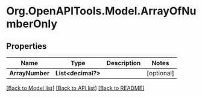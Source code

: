 # Org.OpenAPITools.Model.ArrayOfNumberOnly

## Properties

Name | Type | Description | Notes
------------ | ------------- | ------------- | -------------
**ArrayNumber** | **List&lt;decimal?&gt;** |  | [optional] 

[[Back to Model list]](../README.md#documentation-for-models) [[Back to API list]](../README.md#documentation-for-api-endpoints) [[Back to README]](../README.md)


